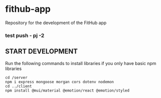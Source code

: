 # fithub-app
Repository for the development of the FitHub app
### test push - pj -2

## START DEVELOPMENT
Run the following commands to install libraries if you only have basic npm libraries
```
cd /server
npm i express mongoose morgan cors dotenv nodemon
cd ../client
npm install @mui/material @emotion/react @emotion/styled
```